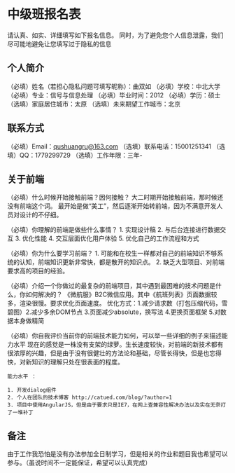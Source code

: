 # 中级班报名表

请认真、如实、详细填写如下报名信息。
同时，为了避免您个人信息泄露，我们尽可能地避免让您填写过于隐私的信息

## 个人简介

（必填）姓名（若担心隐私问题可填写昵称）：曲双如
（必填）学校：中北大学
（必填）专业：信号与信息处理
（必填）毕业时间：2012
（必填）学历：硕士
（选填）家庭居住城市：太原
（选填）未来期望工作城市：北京

## 联系方式

（必填）Email：qushuangru@163.com
（选填）联系电话：15001251341
（选填）QQ：1779299729
（选填）工作年限：三年-

## 关于前端

（必填）什么时候开始接触前端？因何接触？
	大二时期开始接触前端，那时候还没有前端这个词。
	最开始是做“美工”，然后逐渐开始转前端，因为不满意开发人员对设计的不仔细。

（必填）你理解的前端是做些什么事情？
	1. 实现设计稿
	2. 与后台连接进行数据交互
	3. 优化性能
	4. 交互层面优化用户体验
	5. 优化自己的工作流程和方式

（必填）你为什么要学习前端？
	1. 可能和在校生一样都对自己的前端知识不够系统的认知，前端知识更新非常快，都是散开的知识点。
	2. 缺乏大型项目、对前端要求高的项目的经验。

（必填）介绍一个你做过的最复杂的前端项目，其中遇到最困难的技术问题是什么，你如何解决的？
	《微航服》B2C微信应用。其中《航班列表》页面数据较多，渲染很慢。要求优化页面速度。
	优化方式：1.减少请求数（打包压缩代码，雪碧图）2.减少多余DOM节点 3.页面减少absolute，换写法
	          4.更换页面框架 5.对数据本身做精简

（必填）你自我评价当前你的前端技术能力如何，可以举一些详细的例子来描述能力水平
	现在的感觉是一株没有支架的绿萝。生长速度较快，对前端的新技术都有很浓厚的兴趣，但是由于没有很健壮的方法论和基础，尽管长得快，但是也忘得快，对新知识的理解只处在很表面的程度。

	能力水平 ：
	
	1. 开发dialog组件
	2. 个人在团队的技术博客 http://catued.com/blog/?author=1 
	3. 项目中使用AngularJS，但是由于要求只是IE7，在网上查兼容性解决办法以及实在无奈打了一堆补丁

## 备注
   由于工作我恐怕是没有办法参加全日制学习，但是相关的作业和题目我也希望可以参与。（虽说时间不一定能保证，希望可以认真完成）


